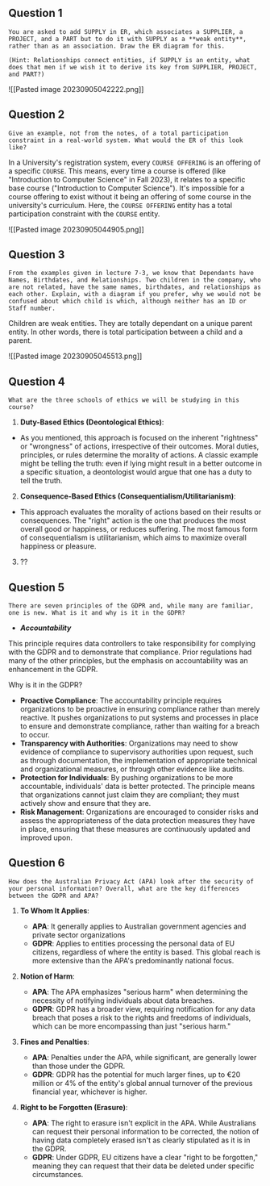 ## Question 1

```
You are asked to add SUPPLY in ER, which associates a SUPPLIER, a PROJECT, and a PART but to do it with SUPPLY as a **weak entity**, rather than as an association. Draw the ER diagram for this.

(Hint: Relationships connect entities, if SUPPLY is an entity, what does that men if we wish it to derive its key from SUPPLIER, PROJECT, and PART?)
```

![[Pasted image 20230905042222.png]]

## Question 2

```
Give an example, not from the notes, of a total participation constraint in a real-world system. What would the ER of this look like?
```

In a University's registration system, every `COURSE OFFERING` is an offering of a specific `COURSE`. This means, every time a course is offered (like "Introduction to Computer Science" in Fall 2023), it relates to a specific base course ("Introduction to Computer Science"). It's impossible for a course offering to exist without it being an offering of some course in the university's curriculum. Here, the `COURSE OFFERING` entity has a total participation constraint with the `COURSE` entity.

![[Pasted image 20230905044905.png]]

## Question 3 

```
From the examples given in lecture 7-3, we know that Dependants have Names, Birthdates, and Relationships. Two children in the company, who are not related, have the same names, birthdates, and relationships as each other. Explain, with a diagram if you prefer, why we would not be confused about which child is which, although neither has an ID or Staff number.
```

Children are weak entities. They are totally dependant on a unique parent entity. In other words, there is total participation between a child and a parent. 

![[Pasted image 20230905045513.png]]


## Question 4 

```
What are the three schools of ethics we will be studying in this course?
```

1. **Duty-Based Ethics (Deontological Ethics)**:
- As you mentioned, this approach is focused on the inherent "rightness" or "wrongness" of actions, irrespective of their outcomes. Moral duties, principles, or rules determine the morality of actions. A classic example might be telling the truth: even if lying might result in a better outcome in a specific situation, a deontologist would argue that one has a duty to tell the truth.

2. **Consequence-Based Ethics (Consequentialism/Utilitarianism)**:
- This approach evaluates the morality of actions based on their results or consequences. The "right" action is the one that produces the most overall good or happiness, or reduces suffering. The most famous form of consequentialism is utilitarianism, which aims to maximize overall happiness or pleasure.

3. ??
## Question 5

```
There are seven principles of the GDPR and, while many are familiar, one is new. What is it and why is it in the GDPR?
```

- ***Accountability***

This principle requires data controllers to take responsibility for complying with the GDPR and to demonstrate that compliance. Prior regulations had many of the other principles, but the emphasis on accountability was an enhancement in the GDPR.

Why is it in the GDPR?

- **Proactive Compliance**: The accountability principle requires organizations to be proactive in ensuring compliance rather than merely reactive. It pushes organizations to put systems and processes in place to ensure and demonstrate compliance, rather than waiting for a breach to occur.
- **Transparency with Authorities**: Organizations may need to show evidence of compliance to supervisory authorities upon request, such as through documentation, the implementation of appropriate technical and organizational measures, or through other evidence like audits.
- **Protection for Individuals**: By pushing organizations to be more accountable, individuals' data is better protected. The principle means that organizations cannot just claim they are compliant; they must actively show and ensure that they are.
- **Risk Management**: Organizations are encouraged to consider risks and assess the appropriateness of the data protection measures they have in place, ensuring that these measures are continuously updated and improved upon.
## Question 6

```
How does the Australian Privacy Act (APA) look after the security of your personal information? Overall, what are the key differences between the GDPR and APA?
```

1. **To Whom It Applies**:
    - **APA**: It generally applies to Australian government agencies and private sector organizations
    - **GDPR**: Applies to entities processing the personal data of EU citizens, regardless of where the entity is based. This global reach is more extensive than the APA's predominantly national focus.

2. **Notion of Harm**:
    - **APA**: The APA emphasizes "serious harm" when determining the necessity of notifying individuals about data breaches.
    - **GDPR**: GDPR has a broader view, requiring notification for any data breach that poses a risk to the rights and freedoms of individuals, which can be more encompassing than just "serious harm."

3. **Fines and Penalties**:
    - **APA**: Penalties under the APA, while significant, are generally lower than those under the GDPR.
    - **GDPR**: GDPR has the potential for much larger fines, up to €20 million or 4% of the entity's global annual turnover of the previous financial year, whichever is higher.

4. **Right to be Forgotten (Erasure)**:
    - **APA**: The right to erasure isn't explicit in the APA. While Australians can request their personal information to be corrected, the notion of having data completely erased isn't as clearly stipulated as it is in the GDPR.
    - **GDPR**: Under GDPR, EU citizens have a clear "right to be forgotten," meaning they can request that their data be deleted under specific circumstances.
